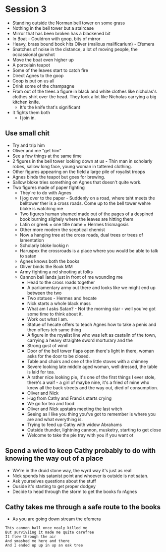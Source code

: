 # Session 3
 - Standing outside the Norman bell tower on some grass
 - Nothing in the bell tower but a staircase
 - Mirror that has been broken has a blackened bit 
 - In Boat - Couldron with goop, bits of mirror
 - Heavy, brass bound book hits Oliver (malious malificarium) - Efemera
 - Snatches of noise in the distance, a lot of moving people, the occassional gunshot
 - Move the boat even higher up
 - A porcelain teapot
 - Some of the leaves start to catch fire
 - Direct Agnes to the goop
 - Goop is put on us all
 - Drink some of the champagne
 - From out of the trees a figure in black and white clothes like nicholas's clothes shirt over the head. They look a lot like Nicholas carrying a big kitchen knife.
   - It's the knife that's significant
 - It fights them both
   - I join in.
## Use small chit
 - Try and trip him
 - Oliver and me "get him"
 - See a few things at the same time
 - 2 figures in the bell tower looking down at us - Thin man in scholarly robes, sallow long face, young woman in tattered clothing.
 - Other figures appearing on the field a large pile of royalist troops
 - Agnes binds the teapot but goes for brewing.
 - Sallow bloke tries something on Agnes that doesn't quite work.
 - Two figures made of paper fighting
   - They're to do with Agnes
   - I jog over to the paper - Suddenly on a road, where taht meets the belltower ther is  a cross roads. Come up to the bell tower wehre bloke is watching me
   - Two figures human shamed made out of the pages of a despined book burning slighely where the leaves are hitting them
   - Latin or greek = one title name = Hermes trismagosis
   - Other more modern the sceptical chemist
   - Now a hanging tree at the cross roads, dual trees or trees of lamentation
   - Scholarly bloke lookig n
   - Haruspex the crossroads is a place where you would be able to talk to satan
   - Agnes knows both the books
   - Oliver binds the Book MM
   - Army fighting a nd shooting at folks
   - Cannon ball lands just in front of me wounding me
     - Head to the cross roads together
     - A parliamentary army out there and looks like we might end up between the two
     - Two statues - Hermes and hecate
     - Nick starts a whole black mass
     - What am I asks Satan? - Not the morning star - well you've got some time to think about it.
     - Work out what I am.
     - Statue of hecate offers to teach Agnes how to take a penis and then offers teh same thing
     - A figure in the royalist line who was left as castalln of the town, carrying a heavy straighte sword morturary and the 
     - Strong gust of wind
     - Door of the bell tower flaps open there's light in there, woman asks for the door to be closed.
     - Table and chairs and one of the little stoves with a chimney
     - Severe looking late middle aged woman, well dressed, the table is laid for tea.
     - A rather nice looking pie, it's one of the first things I ever stole, there's a waif - a girl of maybe nine, it's a fried of mine who knew all the back streets and the way out, died of consumption.
     - Oliver and Nick
     - Hug from Cathy and Francis starts crying
     - We go for tea and food
     - Oliver and Nick upstairs meeting the last witch
     - Seeing as I like you thing you've got to remember is where you are and what everything is.
     - Trying to feed up Cathy with widow Abrahams 
     - Outside thunder, lightning cannon, musketry, starting to get close
     - Welcome to take the pie tray with you if you want ot
## Spend a wied to keep Cathy probably to do with knowing the way out of a place
 - We're in the druid stone way, the wyrd way it's just as real 
- Nick spends his satanist point and whoever is outside is not satan.
- Ask yourselves questions about the stuff 
- Ouside it's starting to get proper dodgey
- Decide to head through the storm to get the books fo rAgnes
## Cathy takes me through a safe route to the books
 - As you are  going down stream the efemera 
```
This cannon ball once nealy killed me
But surviviing it made me quite carefree
It flew through the air
And smashed me here and there
And I ended up up in up an oak tree

```